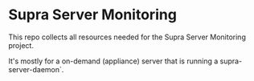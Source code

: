 # Supra Server Monitoring

This repo collects all resources needed for the Supra Server Monitoring project.

It's mostly for a on-demand (appliance) server that is running a supra-server-daemon`.

